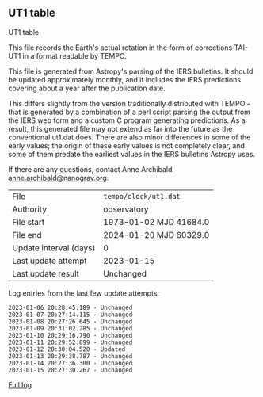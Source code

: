 
## UT1 table

UT1 table

This file records the Earth's actual rotation in the form of
corrections TAI-UT1 in a format readable by TEMPO.

This file is generated from Astropy's parsing of the IERS
bulletins. It should be updated approximately monthly, and it
includes the IERS predictions covering about a year after the
publication date.

This differs slightly from the version traditionally distributed
with TEMPO - that is generated by a combination of a perl script
parsing the output from the IERS web form and a custom C program
generating predictions. As a result, this generated file may not
extend as far into the future as the conventional ut1.dat does.
There are also minor differences in some of the early values; the
origin of these early values is not completely clear, and some of
them predate the earliest values in the IERS bulletins Astropy uses.

If there are any questions, contact Anne Archibald
<anne.archibald@nanograv.org>.

|     |     |
|:--- |:--- |
| File | `tempo/clock/ut1.dat` |
| Authority | observatory |
| File start | 1973-01-02 MJD 41684.0 |
| File end | 2024-01-20 MJD 60329.0 |
| Update interval (days) | 0 |
| Last update attempt | 2023-01-15 |
| Last update result | Unchanged |

Log entries from the last few update attempts:
```
2023-01-06 20:28:45.189 - Unchanged
2023-01-07 20:27:14.115 - Unchanged
2023-01-08 20:27:26.645 - Unchanged
2023-01-09 20:31:02.285 - Unchanged
2023-01-10 20:29:16.790 - Unchanged
2023-01-11 20:29:52.899 - Unchanged
2023-01-12 20:30:04.520 - Updated
2023-01-13 20:29:38.787 - Unchanged
2023-01-14 20:27:36.300 - Unchanged
2023-01-15 20:27:30.267 - Unchanged
```
[Full log](https://raw.githubusercontent.com/ipta/pulsar-clock-corrections/main/log/tempo/clock/ut1.dat.log)
